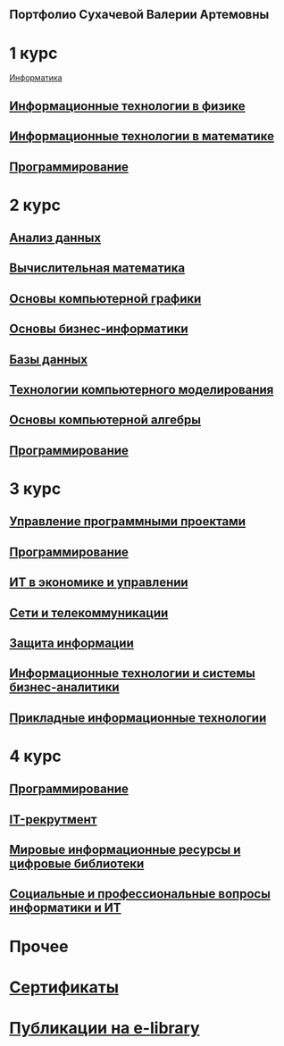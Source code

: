 ## Портфолио Сухачевой Валерии Артемовны

# 1 курс

<a href = "https://github.com/Sukhacheva/sukhacheva.github.io/tree/master/1sem/inf">Информатика</a>

## <a href = "https://github.com/Sukhacheva/sukhacheva.github.io/tree/master/1sem/itf">Информационные технологии в физике</a>

## <a href = "https://github.com/Sukhacheva/sukhacheva.github.io/tree/master/1sem/itm">Информационные технологии в математике</a>

## <a href = "https://github.com/Sukhacheva/sukhacheva.github.io/tree/master/1sem/prog">Программирование</a>

# 2 курс

## <a href = "https://github.com/Sukhacheva/sukhacheva.github.io/tree/master/2kurs/ad">Анализ данных</a>

## <a href = "https://github.com/Sukhacheva/sukhacheva.github.io/tree/master/2kurs/vm">Вычислительная математика</a>

## <a href = "https://github.com/Sukhacheva/sukhacheva.github.io/tree/master/2kurs/grap">Основы компьютерной графики</a>

## <a href = "https://github.com/Sukhacheva/sukhacheva.github.io/tree/master/2kurs/bi">Основы бизнес-информатики</a>

## <a href = "https://github.com/Sukhacheva/sukhacheva.github.io/tree/master/2kurs/bd">Базы данных</a>

## <a href = "https://github.com/Sukhacheva/sukhacheva.github.io/tree/master/2kurs/mod">Технологии компьютерного моделирования</a>

## <a href = "https://github.com/Sukhacheva/sukhacheva.github.io/tree/master/2kurs/ka">Основы компьютерной алгебры</a>

## <a href = "https://github.com/Sukhacheva/sukhacheva.github.io/blob/master/prog.md">Программирование</a>

# 3 курс

## <a href = "https://github.com/Sukhacheva/sukhacheva.github.io/blob/master/3kurs/upp.md">Управление программными проектами</a>

## <a href = "https://github.com/Sukhacheva/sukhacheva.github.io/blob/master/prog.md">Программирование</a>

## <a href = "https://github.com/Sukhacheva/sukhacheva.github.io/tree/master/3kurs/iteu">ИТ в экономике и управлении</a>

## <a href = "https://github.com/Sukhacheva/sukhacheva.github.io/tree/master/3kurs/seti">Сети и телекоммуникации</a>

## <a href = "https://github.com/Sukhacheva/sukhacheva.github.io/tree/master/3kurs/pi">Защита информации</a>

## <a href = "https://github.com/Sukhacheva/sukhacheva.github.io/tree/master/3kurs/itb">Информационные технологии и системы бизнес-аналитики</a>

## <a href = "https://github.com/Sukhacheva/sukhacheva.github.io/tree/master/3kurs/pit">Прикладные информационные технологии</a>

# 4 курс

## <a href = "https://github.com/Sukhacheva/sukhacheva.github.io/blob/master/prog.md">Программирование</a>

## <a href = "https://github.com/Sukhacheva/sukhacheva.github.io/tree/master/4kurs/rekr">IT-рекрутмент</a>

## <a href = "https://github.com/Sukhacheva/sukhacheva.github.io/tree/master/4kurs/bibl">Мировые информационные ресурсы и цифровые библиотеки</a>

## <a href = "https://github.com/Sukhacheva/sukhacheva.github.io/tree/master/4kurs/soz">Социальные и профессиональные вопросы информатики и ИТ</a>

# Прочее

# <a href = "https://github.com/Sukhacheva/sukhacheva.github.io/tree/master/sert">Сертификаты</a>

# <a href = "https://www.elibrary.ru/author_items.asp?authorid=1107239&pubrole=100&show_refs=1&show_option=0">Публикации на e-library</a>
<a href = ""></a>

